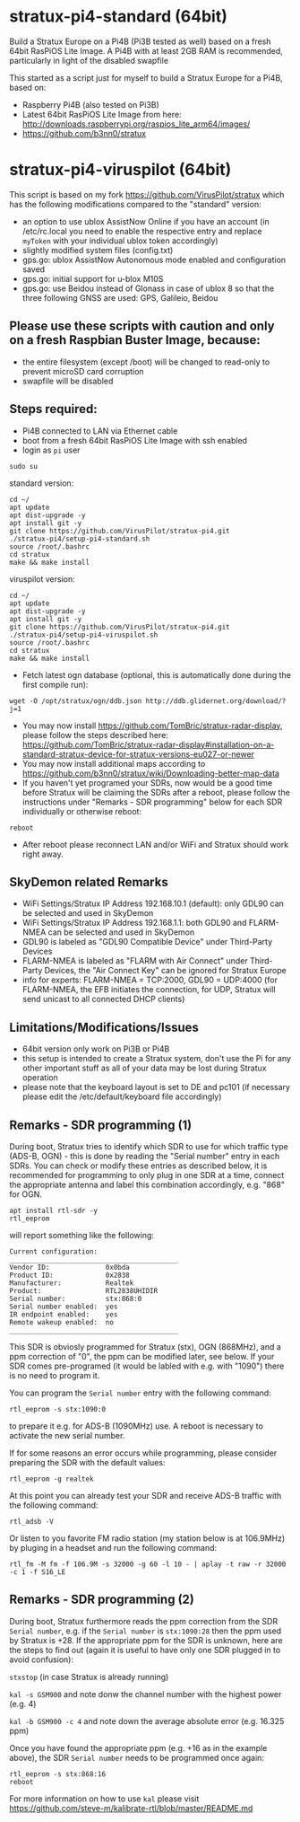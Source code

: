 # stratux-pi4-standard (64bit)
Build a Stratux Europe on a Pi4B (Pi3B tested as well) based on a fresh 64bit RasPiOS Lite Image. A Pi4B with at least 2GB RAM is recommended, particularly in light of the disabled swapfile

This started as a script just for myself to build a Stratux Europe for a Pi4B, based on:
- Raspberry Pi4B (also tested on Pi3B)
- Latest 64bit RasPiOS Lite Image from here: http://downloads.raspberrypi.org/raspios_lite_arm64/images/
- https://github.com/b3nn0/stratux

# stratux-pi4-viruspilot (64bit)
This script is based on my fork https://github.com/VirusPilot/stratux which has the following modifications compared to the "standard" version:
- an option to use ublox AssistNow Online if you have an account (in /etc/rc.local you need to enable the respective entry and replace `myToken` with your individual ublox token accordingly)
- slightly modified system files (config.txt)
- gps.go: ublox AssistNow Autonomous mode enabled and configuration saved
- gps.go: initial support for u-blox M10S
- gps.go: use Beidou instead of Glonass in case of ublox 8 so that the three following GNSS are used: GPS, Galileio, Beidou

## Please use these scripts with caution and only on a fresh Raspbian Buster Image, because:
- the entire filesystem (except /boot) will be changed to read-only to prevent microSD card corruption
- swapfile will be disabled

## Steps required:
- Pi4B connected to LAN via Ethernet cable
- boot from a fresh 64bit RasPiOS Lite Image with ssh enabled
- login as `pi` user
```
sudo su
```
standard version:
```
cd ~/
apt update
apt dist-upgrade -y
apt install git -y
git clone https://github.com/VirusPilot/stratux-pi4.git
./stratux-pi4/setup-pi4-standard.sh
source /root/.bashrc
cd stratux
make && make install
```
viruspilot version:
```
cd ~/
apt update
apt dist-upgrade -y
apt install git -y
git clone https://github.com/VirusPilot/stratux-pi4.git
./stratux-pi4/setup-pi4-viruspilot.sh
source /root/.bashrc
cd stratux
make && make install
```
- Fetch latest ogn database (optional, this is automatically done during the first compile run):
```
wget -O /opt/stratux/ogn/ddb.json http://ddb.glidernet.org/download/?j=1
```
- You may now install https://github.com/TomBric/stratux-radar-display, please follow the steps described here: https://github.com/TomBric/stratux-radar-display#installation-on-a-standard-stratux-device-for-stratux-versions-eu027-or-newer
- You may now install additional maps according to https://github.com/b3nn0/stratux/wiki/Downloading-better-map-data
- If you haven't yet programed your SDRs, now would be a good time before Stratux will be claiming the SDRs after a reboot, please  follow the instructions under "Remarks - SDR programming" below for each SDR individually or otherwise reboot:
```
reboot
```
- After reboot please reconnect LAN and/or WiFi and Stratux should work right away.

## SkyDemon related Remarks
- WiFi Settings/Stratux IP Address 192.168.10.1 (default): only GDL90 can be selected and used in SkyDemon
- WiFi Settings/Stratux IP Address 192.168.1.1: both GDL90 and FLARM-NMEA can be selected and used in SkyDemon
- GDL90 is labeled as "GDL90 Compatible Device" under Third-Party Devices
- FLARM-NMEA is labeled as "FLARM with Air Connect" under Third-Party Devices, the "Air Connect Key" can be ignored for Stratux Europe
- info for experts: FLARM-NMEA = TCP:2000, GDL90 = UDP:4000 (for FLARM-NMEA, the EFB initiates the connection, for UDP, Stratux will send unicast to all connected DHCP clients)

## Limitations/Modifications/Issues
- 64bit version only work on Pi3B or Pi4B
- this setup is intended to create a Stratux system, don't use the Pi for any other important stuff as all of your data may be lost during Stratux operation
- please note that the keyboard layout is set to DE and pc101 (if necessary please edit the /etc/default/keyboard file accordingly)

## Remarks - SDR programming (1)
During boot, Stratux tries to identify which SDR to use for which traffic type (ADS-B, OGN) - this is done by reading the "Serial number" entry in each SDRs. You can check or modify these entries as described below, it is recommended for programming to only plug in one SDR at a time, connect the appropriate antenna and label this combination accordingly, e.g. "868" for OGN.
```
apt install rtl-sdr -y
rtl_eeprom
```
will report something like the following:
```
Current configuration:
__________________________________________
Vendor ID:              0x0bda
Product ID:             0x2838
Manufacturer:           Realtek
Product:                RTL2838UHIDIR
Serial number:          stx:868:0
Serial number enabled:  yes
IR endpoint enabled:    yes
Remote wakeup enabled:  no
__________________________________________
```
This SDR is obviosly programmed for Stratux (stx), OGN (868MHz), and a ppm correction of "0", the ppm can be modified later, see below. If your SDR comes pre-programed (it would be labled with e.g. with "1090") there is no need to program it.

You can program the `Serial number` entry with the following command:
```
rtl_eeprom -s stx:1090:0
```
to prepare it e.g. for ADS-B (1090MHz) use. A reboot is necessary to activate the new serial number.

If for some reasons an error occurs while programming, please consider preparing the SDR with the default values:
```
rtl_eeprom -g realtek
```
At this point you can already test your SDR and receive ADS-B traffic with the following command:
```
rtl_adsb -V
```
Or listen to you favorite FM radio station (my station below is at 106.9MHz) by pluging in a headset and run the following command:
```
rtl_fm -M fm -f 106.9M -s 32000 -g 60 -l 10 - | aplay -t raw -r 32000 -c 1 -f S16_LE
```
## Remarks - SDR programming (2)
During boot, Stratux furthermore reads the ppm correction from the SDR `Serial number`, e.g. if the `Serial number` is `stx:1090:28` then the ppm used by Stratux is +28. If the appropriate ppm for the SDR is unknown, here are the steps to find out (again it is useful to have only one SDR plugged in to avoid confusion):

`stxstop` (in case Stratux is already running)

`kal -s GSM900` and note donw the channel number with the highest power (e.g. 4)

`kal -b GSM900 -c 4` and note down the average absolute error (e.g. 16.325 ppm)

Once you have found the appropriate ppm (e.g. +16 as in the example above), the SDR `Serial number` needs to be programmed once again:
```
rtl_eeprom -s stx:868:16
reboot
```
For more information on how to use `kal` please visit https://github.com/steve-m/kalibrate-rtl/blob/master/README.md
